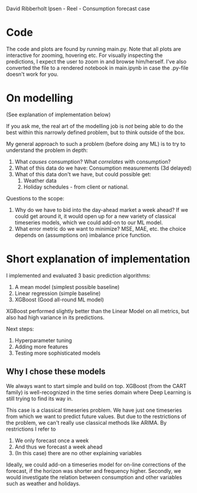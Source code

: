 David Ribberholt Ipsen - Reel - Consumption forecast case

# Code
The code and plots are found by running main.py.
Note that all plots are interactive for zooming, hovering etc.
For visually inspecting the predictions, I expect the user to zoom in and browse him/herself.
I've also converted the file to a rendered notebook in main.ipynb in case the .py-file doesn't work for you.

# On modelling
(See explanation of implementation below)

If you ask me, the real art of the modelling job is *not* being able to do the best within this narrowly defined problem, but to think outside of the box.

My general approach to such a problem (before doing any ML) is to try to understand the problem in depth:
1. What *causes* consumption? What *correlates* with consumption?
2. What of this data do we have: Consumption measurements (3d delayed)
3. What of this data don't we have, but could possible get:
   1. Weather data
   2. Holiday schedules - from client or national.

Questions to the scope:
1. Why do we have to bid into the day-ahead market a week ahead?
If we could get around it, it would open up for a new variety of classical timeseries models, which we could add-on to our ML model.
2. What error metric do we want to minimize?
MSE, MAE, etc. the choice depends on (assumptions on) imbalance price function.


# Short explanation of implementation
I implemented and evaluated 3 basic prediction algorithms:
1. A mean model      (simplest possible baseline)
2. Linear regression (simple baseline)
3. XGBoost           (Good all-round ML model)

XGBoost performed slightly better than the Linear Model on all metrics, but also had high variance in its predictions.

Next steps:
1. Hyperparameter tuning
2. Adding more features
3. Testing more sophisticated models

## Why I chose these models
We always want to start simple and build on top. XGBoost (from the CART family) is well-recognized in the time series domain where Deep Learning is still trying to find its way in.

This case is a classical timeseries problem. We have just one timeseries from which we want to predict future values. But due to the restrictions of the problem, we can't really use classical methods like ARIMA. By restrictions I refer to
1. We only forecast once a week
2. And thus we forecast a week ahead
3. (In this case) there are no other explaining variables

Ideally, we could add-on a timeseries model for on-line corrections of the forecast, if the horizon was shorter and frequency higher.
Secondly, we would investigate the relation between consumption and other variables such as weather and holidays.